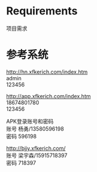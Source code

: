 # Requirements  
项目需求  

# 参考系统
http://hn.xfkerich.com/index.htm  
admin  
123456  


http://app.xfkerich.com/index.htm  
18674801780  
123456  

APK登录账号和密码  
账号 杨勇/13580596198  
密码 596198  

http://bjjy.xfkerich.com/  
账号 梁宇森/15915718397  
密码 718397  
